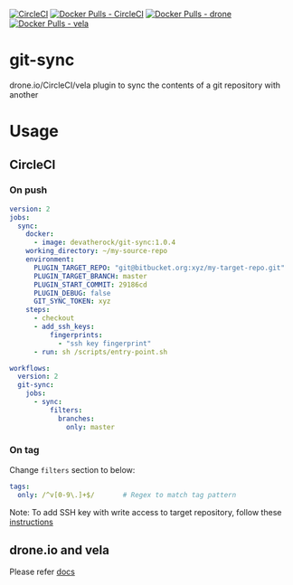 [![CircleCI](https://circleci.com/gh/devatherock/git-sync.svg?style=svg)](https://circleci.com/gh/devaprasadh/git-sync)
[![Docker Pulls - CircleCI](https://img.shields.io/docker/pulls/devatherock/git-sync.svg)](https://hub.docker.com/r/devatherock/git-sync/)
[![Docker Pulls - drone](https://img.shields.io/docker/pulls/devatherock/drone-git-sync.svg)](https://hub.docker.com/r/devatherock/drone-git-sync/)
[![Docker Pulls - vela](https://img.shields.io/docker/pulls/devatherock/vela-git-sync.svg)](https://hub.docker.com/r/devatherock/vela-git-sync/)
# git-sync
drone.io/CircleCI/vela plugin to sync the contents of a git repository with another

# Usage
## CircleCI
### On push

```yaml
version: 2
jobs:
  sync:
    docker:
      - image: devatherock/git-sync:1.0.4
    working_directory: ~/my-source-repo
    environment:
      PLUGIN_TARGET_REPO: "git@bitbucket.org:xyz/my-target-repo.git"                        # Git URI of target repository. If not specified, same as the source repo
      PLUGIN_TARGET_BRANCH: master                                                          # Branch to sync to in target repository. Optional, defaults to master
      PLUGIN_START_COMMIT: 29186cd                                                          # Commit sha of the first commit to sync. All commits after that will be synced. If not specified, commit sha of the penultimate tag will be used. And if no tags are present, all commits up to the 100th will be synced
      PLUGIN_DEBUG: false                                                                   # Flag to enable debug logs. Optional, by default, debug logs are disabled
      GIT_SYNC_TOKEN: xyz                                                                   # Github API token with push access to the repository. Required if HTTP URI of target repository is used
    steps:
      - checkout
      - add_ssh_keys:
          fingerprints:
            - "ssh key fingerprint"                                                             # Fingerprint of SSH key with write access to target repository
      - run: sh /scripts/entry-point.sh

workflows:
  version: 2
  git-sync:
    jobs:
      - sync:
          filters:
            branches:
              only: master                                                                    # Source branch
```

### On tag
Change `filters` section to below:

```yaml
tags:
  only: /^v[0-9\.]+$/       # Regex to match tag pattern
```

Note: To add SSH key with write access to target repository, follow these
[instructions](https://circleci.com/docs/2.0/add-ssh-key/)

## drone.io and vela
Please refer [docs](DOCS.md)